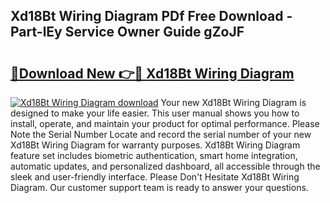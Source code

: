 ## Xd18Bt Wiring Diagram PDf Free Download - Part-lEy Service Owner Guide gZoJF

# <h2><a href="http://dfnlgta.blite.top/?on=Xd18Bt+Wiring+Diagram">🔗Download New 👉🔴 Xd18Bt Wiring Diagram</a></h2>

[![Xd18Bt Wiring Diagram download](https://i.imgur.com/lujVjoI.png)](http://dfnlgta.blite.top/?on=Xd18Bt+Wiring+Diagram)
Your new Xd18Bt Wiring Diagram is designed to make your life easier. This user manual shows you how to install, operate, and maintain your product for optimal performance. Please Note the Serial Number Locate and record the serial number of your new Xd18Bt Wiring Diagram for warranty purposes. Xd18Bt Wiring Diagram feature set includes biometric authentication, smart home integration, automatic updates, and personalized dashboard, all accessible through the sleek and user-friendly interface. Please Don't Hesitate Xd18Bt Wiring Diagram. Our customer support team is ready to answer your questions.
